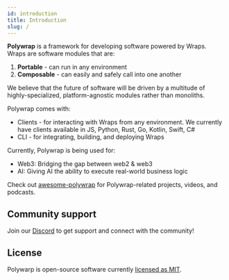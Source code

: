 ```yaml
---
id: introduction
title: Introduction
slug: /
---
```


**Polywrap** is a framework for developing software powered by Wraps. Wraps are software modules that are:

1. **Portable** - can run in any environment
2. **Composable** - can easily and safely call into one another

We believe that the future of software will be driven by a multitude of highly-specialized, platform-agnostic modules rather than monoliths.

Polywrap comes with:

- Clients - for interacting with Wraps from any environment. 
  We currently have clients available in JS, Python, Rust, Go, Kotlin, Swift, C#
- CLI - for integrating, building, and deploying Wraps

Currently, Polywrap is being used for:
- Web3: Bridging the gap between web2 & web3
- AI: Giving AI the ability to execute real-world business logic

Check out [awesome-polywrap](https://github.com/polywrap/awesome-polywrap) for Polywrap-related projects, videos, and podcasts.

## Community support
Join our [Discord](https://discord.polywrap.io) to get support and connect with the community!

## License

Polywarp is open-source software currently [licensed as MIT](https://github.com/polywrap/cli/blob/origin-dev/LICENSE).